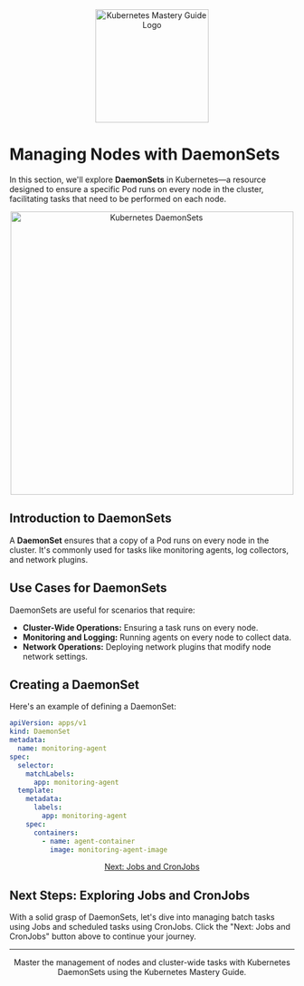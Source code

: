 
<div align="center">
  <img src="path/to/your/logo.png" alt="Kubernetes Mastery Guide Logo" width="200">
</div>

# Managing Nodes with DaemonSets

In this section, we'll explore **DaemonSets** in Kubernetes—a resource designed to ensure a specific Pod runs on every node in the cluster, facilitating tasks that need to be performed on each node.

<div align="center">
  <img src="path/to/daemonsets.png" alt="Kubernetes DaemonSets" width="500">
</div>

## Introduction to DaemonSets

A **DaemonSet** ensures that a copy of a Pod runs on every node in the cluster. It's commonly used for tasks like monitoring agents, log collectors, and network plugins.

## Use Cases for DaemonSets

DaemonSets are useful for scenarios that require:

- **Cluster-Wide Operations:** Ensuring a task runs on every node.
- **Monitoring and Logging:** Running agents on every node to collect data.
- **Network Operations:** Deploying network plugins that modify node network settings.

## Creating a DaemonSet

Here's an example of defining a DaemonSet:

```yaml
apiVersion: apps/v1
kind: DaemonSet
metadata:
  name: monitoring-agent
spec:
  selector:
    matchLabels:
      app: monitoring-agent
  template:
    metadata:
      labels:
        app: monitoring-agent
    spec:
      containers:
        - name: agent-container
          image: monitoring-agent-image
```

<div align="center">
  <a href="07-jobs-and-cronjobs.md" class="button">Next: Jobs and CronJobs</a>
</div>

## Next Steps: Exploring Jobs and CronJobs

With a solid grasp of DaemonSets, let's dive into managing batch tasks using Jobs and scheduled tasks using CronJobs. Click the "Next: Jobs and CronJobs" button above to continue your journey.

---

<div align="center">
  Master the management of nodes and cluster-wide tasks with Kubernetes DaemonSets using the Kubernetes Mastery Guide.
</div>
